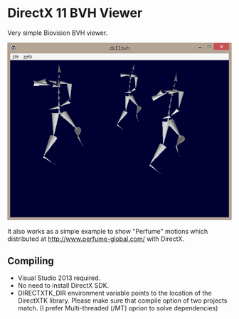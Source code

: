 DirectX 11 BVH Viewer
=======

Very simple Biovision BVH viewer.

![Perfume](perfume.png)

It also works as a simple example to show "Perfume" motions which distributed at http://www.perfume-global.com/ with DirectX.

## Compiling

* Visual Studio 2013 required.
* No need to install DirectX SDK.
* DIRECTXTK_DIR environment variable points to the location of the DirectXTK library. Please make sure that compile option of two projects match. (I prefer Multi-threaded (/MT) oprion to solve dependencies)
